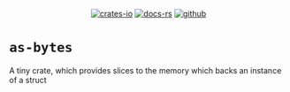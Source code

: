 <div align="center">

[![crates-io](https://img.shields.io/crates/v/as-bytes.svg)](https://crates.io/crates/as-bytes)
[![docs-rs](https://docs.rs/as-bytes/badge.svg)](https://docs.rs/as-bytes)
[![github](https://img.shields.io/static/v1?label=&message=github&color=grey&logo=github)](https://github.com/aatifsyed/as-bytes)

</div>

# `as-bytes`

A tiny crate, which provides slices to the memory which backs an instance of a struct
